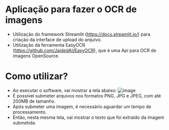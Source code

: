 <h1>Aplicação para fazer o OCR de imagens</h1>

* Utilização do framework Streamlit (https://docs.streamlit.io/) para criação da interface de upload do arquivo.
* Utilização da ferramenta EasyOCR (https://github.com/JaidedAI/EasyOCR), que é uma Api para OCR de imagens OpenSource.
  
<h1>Como utilizar?</h1>

* Ao executar o software, vai mostrar a tela abaixo:
  ![image](https://github.com/user-attachments/assets/22d5d5d2-e64e-4791-993b-a1723ec45cc6)
* É possível submeter arquivos nos formatos PNG, JPG e JPEG, com até 200MB de tamanho.
* Após submeter uma imagem, é necessário aguardar um tempo de processamento.
* Então, nesta mesma tela, vai mostrar o texto que foi extraído da imagem submetida.
